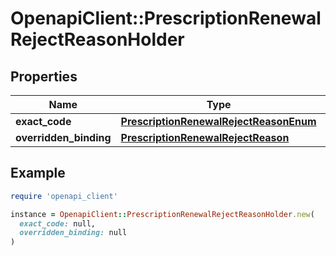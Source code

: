 # OpenapiClient::PrescriptionRenewalRejectReasonHolder

## Properties

| Name | Type | Description | Notes |
| ---- | ---- | ----------- | ----- |
| **exact_code** | [**PrescriptionRenewalRejectReasonEnum**](PrescriptionRenewalRejectReasonEnum.md) |  | [optional] |
| **overridden_binding** | [**PrescriptionRenewalRejectReason**](PrescriptionRenewalRejectReason.md) |  | [optional] |

## Example

```ruby
require 'openapi_client'

instance = OpenapiClient::PrescriptionRenewalRejectReasonHolder.new(
  exact_code: null,
  overridden_binding: null
)
```

